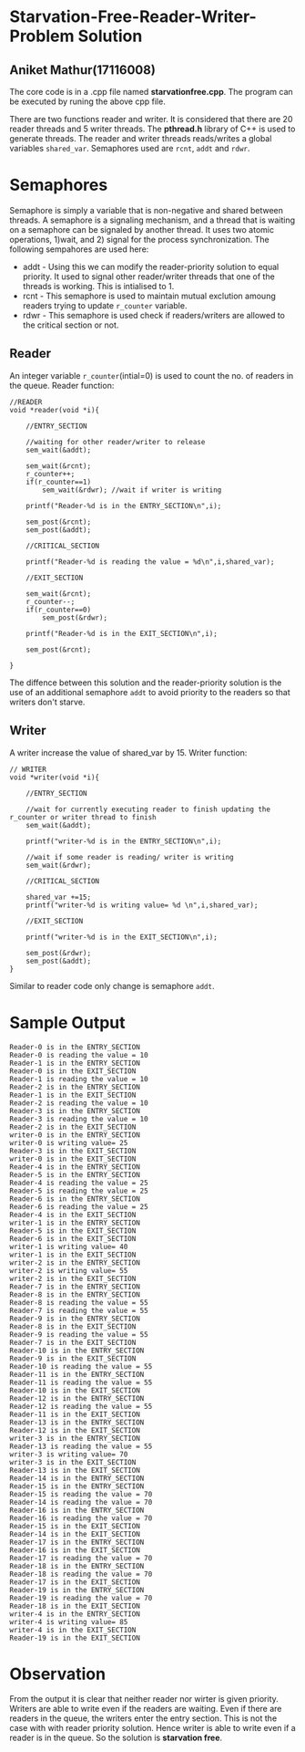 # Starvation-Free-Reader-Writer-Problem Solution
## Aniket Mathur(17116008)

The core code is in a .cpp file named **starvationfree.cpp**. The program can be executed by runing the above cpp file.

There are two functions reader and writer. It is considered that there are 20 reader threads and 5 writer threads. The **pthread.h** library of C++ is used to generate threads. The reader and writer threads reads/writes a global variables `shared_var`. Semaphores used are `rcnt`, `addt` and `rdwr`.

# Semaphores
Semaphore is simply a variable that is non-negative and shared between threads. A semaphore is a signaling mechanism, and a thread that is waiting on a semaphore can be signaled by another thread. It uses two atomic operations, 1)wait, and 2) signal for the process synchronization. The following sempahores are used here:

- addt - Using this we can modify the reader-priority solution to equal priority. It used to signal other reader/writer threads that one of the threads is working. This is intialised to 1.
- rcnt - This semaphore is used to maintain mutual exclution amoung readers trying to update `r_counter` variable.
- rdwr - This semaphore is used check if readers/writers are allowed to the critical section or not.

## Reader
An integer variable `r_counter`(intial=0) is used to count the no. of readers in the queue. Reader function:
```
//READER
void *reader(void *i){

    //ENTRY_SECTION
    
    //waiting for other reader/writer to release     
    sem_wait(&addt);

    sem_wait(&rcnt);
    r_counter++;
    if(r_counter==1)
        sem_wait(&rdwr); //wait if writer is writing 

    printf("Reader-%d is in the ENTRY_SECTION\n",i);
    
    sem_post(&rcnt);
    sem_post(&addt);

    //CRITICAL_SECTION

    printf("Reader-%d is reading the value = %d\n",i,shared_var);

    //EXIT_SECTION

    sem_wait(&rcnt);
    r_counter--;
    if(r_counter==0)
        sem_post(&rdwr);
    
    printf("Reader-%d is in the EXIT_SECTION\n",i);

    sem_post(&rcnt);

}
```
The diffence between this solution and the reader-priority solution is the use of an additional semaphore `addt`  to avoid priority to the readers so that writers don't starve. 

## Writer

A writer increase the value of shared_var by 15. Writer function: 
```
// WRITER
void *writer(void *i){

    //ENTRY_SECTION

    //wait for currently executing reader to finish updating the r_counter or writer thread to finish 
    sem_wait(&addt); 

    printf("writer-%d is in the ENTRY_SECTION\n",i);

    //wait if some reader is reading/ writer is writing
    sem_wait(&rdwr);

    //CRITICAL_SECTION

    shared_var +=15;
    printf("writer-%d is writing value= %d \n",i,shared_var);

    //EXIT_SECTION

    printf("writer-%d is in the EXIT_SECTION\n",i);

    sem_post(&rdwr);
    sem_post(&addt);
}
```
Similar to reader code only change is semaphore `addt`.

# Sample Output

```
Reader-0 is in the ENTRY_SECTION
Reader-0 is reading the value = 10
Reader-1 is in the ENTRY_SECTION
Reader-0 is in the EXIT_SECTION
Reader-1 is reading the value = 10
Reader-2 is in the ENTRY_SECTION
Reader-1 is in the EXIT_SECTION
Reader-2 is reading the value = 10
Reader-3 is in the ENTRY_SECTION
Reader-3 is reading the value = 10
Reader-2 is in the EXIT_SECTION
writer-0 is in the ENTRY_SECTION
writer-0 is writing value= 25 
Reader-3 is in the EXIT_SECTION
writer-0 is in the EXIT_SECTION
Reader-4 is in the ENTRY_SECTION
Reader-5 is in the ENTRY_SECTION
Reader-4 is reading the value = 25
Reader-5 is reading the value = 25
Reader-6 is in the ENTRY_SECTION
Reader-6 is reading the value = 25
Reader-4 is in the EXIT_SECTION
writer-1 is in the ENTRY_SECTION
Reader-5 is in the EXIT_SECTION
Reader-6 is in the EXIT_SECTION
writer-1 is writing value= 40
writer-1 is in the EXIT_SECTION
writer-2 is in the ENTRY_SECTION
writer-2 is writing value= 55
writer-2 is in the EXIT_SECTION
Reader-7 is in the ENTRY_SECTION
Reader-8 is in the ENTRY_SECTION
Reader-8 is reading the value = 55
Reader-7 is reading the value = 55
Reader-9 is in the ENTRY_SECTION
Reader-8 is in the EXIT_SECTION
Reader-9 is reading the value = 55
Reader-7 is in the EXIT_SECTION
Reader-10 is in the ENTRY_SECTION
Reader-9 is in the EXIT_SECTION
Reader-10 is reading the value = 55
Reader-11 is in the ENTRY_SECTION
Reader-11 is reading the value = 55
Reader-10 is in the EXIT_SECTION
Reader-12 is in the ENTRY_SECTION
Reader-12 is reading the value = 55
Reader-11 is in the EXIT_SECTION
Reader-13 is in the ENTRY_SECTION
Reader-12 is in the EXIT_SECTION
writer-3 is in the ENTRY_SECTION
Reader-13 is reading the value = 55
writer-3 is writing value= 70
writer-3 is in the EXIT_SECTION
Reader-13 is in the EXIT_SECTION
Reader-14 is in the ENTRY_SECTION
Reader-15 is in the ENTRY_SECTION
Reader-15 is reading the value = 70
Reader-14 is reading the value = 70
Reader-16 is in the ENTRY_SECTION
Reader-16 is reading the value = 70
Reader-15 is in the EXIT_SECTION
Reader-14 is in the EXIT_SECTION
Reader-17 is in the ENTRY_SECTION
Reader-16 is in the EXIT_SECTION
Reader-17 is reading the value = 70
Reader-18 is in the ENTRY_SECTION
Reader-18 is reading the value = 70
Reader-17 is in the EXIT_SECTION
Reader-19 is in the ENTRY_SECTION
Reader-19 is reading the value = 70
Reader-18 is in the EXIT_SECTION
writer-4 is in the ENTRY_SECTION
writer-4 is writing value= 85
writer-4 is in the EXIT_SECTION
Reader-19 is in the EXIT_SECTION
```

# Observation

From the output it is clear that neither reader nor wirter is given priority. Writers are able to write even if the readers are waiting. Even if there are readers in the queue, the writers enter the entry section. This is not the case with with reader priority solution. Hence writer is able to write even if a reader is in the queue. So the solution is **starvation free**.
